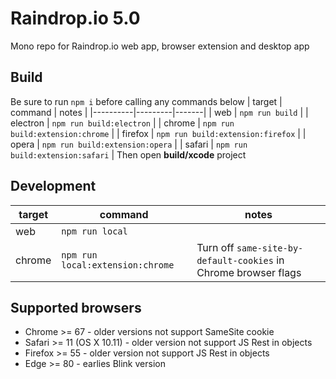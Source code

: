 # Raindrop.io 5.0
Mono repo for Raindrop.io web app, browser extension and desktop app

## Build
Be sure to run `npm i` before calling any commands below
| target   | command | notes |
|----------|---------|-------|
| web      | `npm run build` |
| electron | `npm run build:electron` |
| chrome   | `npm run build:extension:chrome` |
| firefox  | `npm run build:extension:firefox` |
| opera    | `npm run build:extension:opera` |
| safari   | `npm run build:extension:safari` | Then open **build/xcode** project

## Development
| target   | command | notes |
|----------|---------|-------|
| web      | `npm run local` |
| chrome   | `npm run local:extension:chrome` | Turn off `same-site-by-default-cookies` in Chrome browser flags

## Supported browsers
- Chrome >= 67 - older versions not support SameSite cookie
- Safari >= 11 (OS X 10.11) - older version not support JS Rest in objects
- Firefox >= 55 - older version not support JS Rest in objects
- Edge >= 80 - earlies Blink version